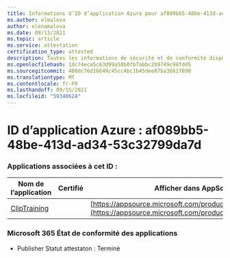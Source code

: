 ```yaml
---
title: Informations d’ID d’application Azure pour af089bb5-48be-413d-ad34-53c32799da7d
ms.author: elmalova
author: elenamalova
ms.date: 09/13/2021
ms.topic: article
ms.service: attestation
certification_type: attested
description: Toutes les informations de sécurité et de conformité disponibles pour af089bb5-48be-413d-ad34-53c32799da7d.
ms.openlocfilehash: 1dc74eca5c63d99a58b0fb7abbc2b9749c98fdd5
ms.sourcegitcommit: 400dc76d16649c45cc4bc1b45dee07ba3661f890
ms.translationtype: MT
ms.contentlocale: fr-FR
ms.lasthandoff: 09/15/2021
ms.locfileid: "59340624"
---
```

# <a name="azure-app-id-af089bb5-48be-413d-ad34-53c32799da7d"></a>ID d’application Azure : af089bb5-48be-413d-ad34-53c32799da7d


### <a name="apps-associated-with-this-id"></a>Applications associées à cet ID :
| **Nom de l’application** | **Certifié** | **Afficher dans AppSource** |
|--------------|---------------|-----------------------|
| [ClipTraining](https://docs.microsoft.com/microsoft-365-app-certification/forward/WA200001687) |  | [https://appsource.microsoft.com/product/office/WA200001687](https://appsource.microsoft.com/product/office/WA200001687) |

### <a name="microsoft-365-app-compliance-status"></a>Microsoft 365 État de conformité des applications
- Publisher Statut attestaton : Terminé
